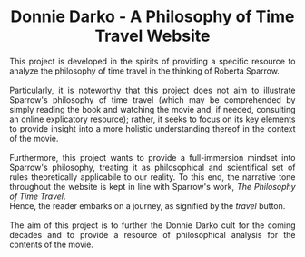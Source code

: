 <h1 align="center"> Donnie Darko - A Philosophy of Time Travel Website </h1>

<p align="justify">This project is developed in the spirits of providing a specific resource to analyze the philosophy of time travel in the thinking of Roberta Sparrow.
<br><br>Particularly, it is noteworthy that this project does not aim to illustrate Sparrow's philosophy of time travel (which may be comprehended by simply reading the book and watching the movie and, if needed, consulting an online explicatory resource); rather, it seeks to focus on its key elements to provide insight into a more holistic understanding thereof in the context of the movie.<br><br>
Furthermore, this project wants to provide a full-immersion mindset into Sparrow's philosophy, treating it as philosophical and scientifical set of rules theoretically applicabile to our reality. To this end, the narrative tone throughout the website is kept in line with Sparrow's work, <i>The Philosophy of Time Travel</i>.
<br>Hence, the reader embarks on a journey, as signified by the <i>travel</i> button.
<br><br>
The aim of this project is to further the Donnie Darko cult for the coming decades and to provide a resource of philosophical analysis for the contents of the movie.
<br>
